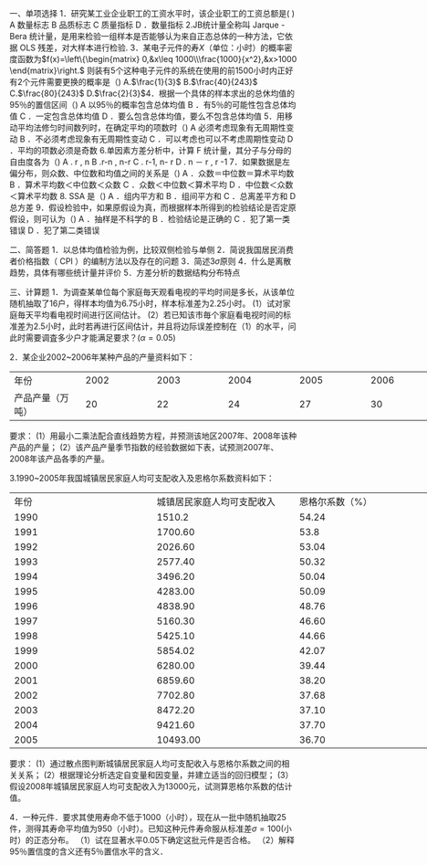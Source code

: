 一、单项选择
 1．研究某工业企业职工的工资水平时，该企业职工的工资总额是(   ) 
 A 数量标志     B 品质标志     C 质量指标       D ．数量指标
 2.JB统计量全称叫 Jarque - Bera 统计量，是用来检验一组样本是否能够认为来自正态总体的一种方法，它依据 OLS 残差，对大样本进行检验.
 3．某电子元件的寿$X$（单位：小时）的概率密度函数为$f(x)=\left\{\begin{matrix}
 0,&x\leq 1000\\\frac{1000}{x^2},&x>1000
\end{matrix}\right.$
 则装有5个这种电子元件的系统在使用的前1500小时内正好有2个元件需要更换的概率是（)
  A.$\frac{1}{3}$   B.$\frac{40}{243}$   C.$\frac{80}{243}$    D.$\frac{2}{3}$​
 4．根据一个具体的样本求出的总休均值的95％的置信区间（) 
 A 以95％的概率包含总体均值
 B ．有5％的可能性包含总体均值
 C ．一定包含总体均值
 D ．要么包含总体均值，要么不包含总体均值
 5．用移动平均法修匀时间数列时，在确定平均的项数时（) 
 A 必须考虑现象有无周期性变动
 B ．不必须考虑现象有无周期性变动 
 C ．可以考虑也可以不考虑周期性变动
 D ．平均的项数必须是奇数
 6.单因素方差分析中，计算 F 统计量，其分子与分母的自由度各为（)
  A . r , n                              B .r-n , n-r
  C . r-1, n- r                     D . n － r , r -1
 7．如果数据是左偏分布，则众数、中位数和均值之间的关系是（) 
 A ．众数＝中位数＝算术平均数          B ．算术平均数＜中位数＜众数
 C ．众数＜中位数＜算术平均              D ．中位数＜众数＜算术平均数
 8. SSA 是（)
  A ．组内平方和
  B ．组间平方和
  C ．总离差平方和
  D 总方差
 9．假设检验中，如果原假设为真，而根据样本所得到的检验结论是否定原假设，则可认为（) 
 A ．抽样是不科学的
 B ．检验结论是正确的
 C ．犯了第一类错误
 D ．犯了第二类错误
 ​

 二、简答题
 1．以总体均值检验为例，比较双侧检验与单侧
 2．简说我国居民消费者价格指数（ CPI ）的编制方法以及存在的问题
 3．简述$3\sigma$原则
 4．什么是离散趋势，具体有哪些统计量并评价
 5．方差分析的数据结构分布特点
 ​

 三、计算题
 1．为调查某单位每个家庭毎天观看电视的平均时间是多长，从该单位随机抽取了16户，得样本均值为6.75小时，样本标准差为2.25小时。
 (1）试对家庭毎天平均看电视时间进行区间估计。
 (2）若已知该市毎个家庭看电视时间的标准差为2.5小时，此时若再进行区间估计，并且将边际误差控制在（1）的水平，问此时需要调査多少户才能满足要求？($\alpha=0.05$)
 ​

 2．某企业2002~2006年某种产品的产量资料如下：
 <table data-lake-id="vEQRY" id="vEQRY" margin="true" width-mode="contain" class="lake-table" style="width: 750px"><colgroup><col width="125"><col width="125"><col width="125"><col width="125"><col width="125"><col width="125"></colgroup><tbody><tr data-lake-id="uc2f0cc29" id="uc2f0cc29"><td data-lake-id="u81ea643e" id="u81ea643e">年份
 </td><td data-lake-id="ud7cdd96e" id="ud7cdd96e">2002
 </td><td data-lake-id="u5029c2ed" id="u5029c2ed">2003
 </td><td data-lake-id="uc4d2b958" id="uc4d2b958">2004
 </td><td data-lake-id="ufc96a04a" id="ufc96a04a">2005
 </td><td data-lake-id="u7938592f" id="u7938592f">2006
 </td></tr><tr data-lake-id="uea937b82" id="uea937b82"><td data-lake-id="u5b67454e" id="u5b67454e">产品产量（万吨）
 </td><td data-lake-id="u4f1e60a0" id="u4f1e60a0">20
 </td><td data-lake-id="ue59b7e16" id="ue59b7e16">22
 </td><td data-lake-id="u2f9249df" id="u2f9249df">24
 </td><td data-lake-id="uc3dede16" id="uc3dede16">27
 </td><td data-lake-id="u1be52dd0" id="u1be52dd0">30
 </td></tr></tbody></table>要求：
 (1）用最小二乘法配合直线趋势方程，并预测该地区2007年、2008年该种产品的产量；
 (2）该产品产量季节指数的经验数据如下表，试预测2007年、2008年该产品各季的产量。
 ​

 3.1990~2005年我国城镇居民家庭人均可支配收入及恩格尔系数资料如下：
 <table data-lake-id="CFLMv" id="CFLMv" margin="true" width-mode="contain" class="lake-table" style="width: 750px"><colgroup><col width="250"><col width="250"><col width="250"></colgroup><tbody><tr data-lake-id="u01799c21" id="u01799c21"><td data-lake-id="uc69516a4" id="uc69516a4">年份
 </td><td data-lake-id="ub615d7eb" id="ub615d7eb">城镇居民家庭人均可支配收入
 </td><td data-lake-id="uedde51e5" id="uedde51e5">恩格尔系数（%）
 </td></tr><tr data-lake-id="ue273ec1f" id="ue273ec1f"><td data-lake-id="u3997d40f" id="u3997d40f">1990
 </td><td data-lake-id="ueed8dce3" id="ueed8dce3">1510.2
 </td><td data-lake-id="u7403171a" id="u7403171a">54.24
 </td></tr><tr data-lake-id="uce077ccd" id="uce077ccd"><td data-lake-id="u3900f5a7" id="u3900f5a7">1991
 </td><td data-lake-id="u7427437f" id="u7427437f">1700.60
 </td><td data-lake-id="u55709c8e" id="u55709c8e">53.8
 </td></tr><tr data-lake-id="u53fa9548" id="u53fa9548"><td data-lake-id="u32905a18" id="u32905a18">1992
 </td><td data-lake-id="ua339634f" id="ua339634f">2026.60
 </td><td data-lake-id="ueb422324" id="ueb422324">53.04
 </td></tr><tr data-lake-id="u74f507fd" id="u74f507fd"><td data-lake-id="uf8310f10" id="uf8310f10">1993
 </td><td data-lake-id="ub390d67b" id="ub390d67b">2577.40
 </td><td data-lake-id="ub1ed8e66" id="ub1ed8e66">50.32
 </td></tr><tr data-lake-id="u7da3324c" id="u7da3324c"><td data-lake-id="u4fc68711" id="u4fc68711">1994
 </td><td data-lake-id="u17ffb175" id="u17ffb175">3496.20
 </td><td data-lake-id="u5a1a3c46" id="u5a1a3c46">50.04
 </td></tr><tr data-lake-id="uc6cc7781" id="uc6cc7781"><td data-lake-id="ufd69a76f" id="ufd69a76f">1995
 </td><td data-lake-id="ud65dbfba" id="ud65dbfba">4283.00
 </td><td data-lake-id="ue14cf897" id="ue14cf897">50.09
 </td></tr><tr data-lake-id="u1276d58d" id="u1276d58d"><td data-lake-id="u456a11e1" id="u456a11e1">1996
 </td><td data-lake-id="u24c3d3a6" id="u24c3d3a6">4838.90
 </td><td data-lake-id="ub98aecb3" id="ub98aecb3">48.76
 </td></tr><tr data-lake-id="ua873b376" id="ua873b376"><td data-lake-id="uab170056" id="uab170056">1997
 </td><td data-lake-id="u40044031" id="u40044031">5160.30
 </td><td data-lake-id="u44402715" id="u44402715">46.60
 </td></tr><tr data-lake-id="ua48ef8bb" id="ua48ef8bb"><td data-lake-id="u21450769" id="u21450769">1998
 </td><td data-lake-id="ua7666afa" id="ua7666afa">5425.10
 </td><td data-lake-id="u9b01da28" id="u9b01da28">44.66
 </td></tr><tr data-lake-id="u2c40542f" id="u2c40542f"><td data-lake-id="uc3123bbb" id="uc3123bbb">1999
 </td><td data-lake-id="ubb0766a4" id="ubb0766a4">5854.02
 </td><td data-lake-id="u87dc0134" id="u87dc0134">42.07
 </td></tr><tr data-lake-id="u3637a21e" id="u3637a21e"><td data-lake-id="ub60bc538" id="ub60bc538">2000
 </td><td data-lake-id="u70285c9e" id="u70285c9e">6280.00
 </td><td data-lake-id="u12862f55" id="u12862f55">39.44
 </td></tr><tr data-lake-id="ub14fcf31" id="ub14fcf31"><td data-lake-id="ub37a298d" id="ub37a298d">2001
 </td><td data-lake-id="u9c8394d1" id="u9c8394d1">6859.60
 </td><td data-lake-id="u6e2a9b6e" id="u6e2a9b6e">38.20
 </td></tr><tr data-lake-id="u5a1b0fbc" id="u5a1b0fbc"><td data-lake-id="u1eb52cc1" id="u1eb52cc1">2002
 </td><td data-lake-id="uebd76aa4" id="uebd76aa4">7702.80
 </td><td data-lake-id="uf4b8114a" id="uf4b8114a">37.68
 </td></tr><tr data-lake-id="u86867ee2" id="u86867ee2"><td data-lake-id="u43432350" id="u43432350">2003
 </td><td data-lake-id="ud593223e" id="ud593223e">8472.20
 </td><td data-lake-id="u52755aa4" id="u52755aa4">37.10
 </td></tr><tr data-lake-id="u3276cf56" id="u3276cf56"><td data-lake-id="ufdb7c43b" id="ufdb7c43b">2004
 </td><td data-lake-id="u9ec8f69a" id="u9ec8f69a">9421.60
 </td><td data-lake-id="u1c289dcd" id="u1c289dcd">37.70
 </td></tr><tr data-lake-id="uf3bda292" id="uf3bda292"><td data-lake-id="u28233726" id="u28233726">2005
 </td><td data-lake-id="u123f4566" id="u123f4566">10493.00
 </td><td data-lake-id="u15d7785b" id="u15d7785b">36.70
 </td></tr></tbody></table>要求：
 (1）通过散点图判断城镇居民家庭人均可支配收入与恩格尔系数之间的相关关系；
 (2）根据理论分析选定自变量和因变量，并建立适当的回归模型；
 (3）假设2008年城镇居民家庭人均可支配收入为13000元，试测算恩格尔系数的估计值。
 ​

 4．一种元件．要求其使用寿命不低于1000（小时），现在从一批中随机抽取25件，测得其寿命平均值为950（小时）。已知这种元件寿命服从标准差$\sigma=100$(小时）的正态分布。
 （1）试在显著水平0.05下确定这批元件是否合格。
 （2）解释95％置信度的含义还有5％置信水平的含义．
 
